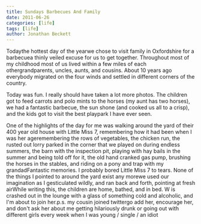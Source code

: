 ```yaml
---
title: Sundays Barbecues And Family
date: 2011-06-26
categories: [life]
tags: [life]
author: Jonathan Beckett
---
```


Todaythe hottest day of the yearwe chose to visit family in Oxfordshire for a barbecuea thinly veiled excuse for us to get together. Throughout most of my childhood most of us lived within a few miles of each othergrandparents, uncles, aunts, and cousins. About 10 years ago everybody migrated on the four winds and settled in different corners of the country.

Today was fun. I really should have taken a lot more photos. The children got to feed carrots and polo mints to the horses (my aunt has two horses), we had a fantastic barbecue, the sun shone (and cooked us all to a crisp), and the kids got to visit the best playpark I have ever seen.

One of the highlights of the day for me was walking around the yard of their 400 year old house with Little Miss 7, remembering how it had been when I was her ageremembering the rows of vegetables, the chicken run, the rusted out lorry parked in the corner that we played on during endless summers, the barn with the inspection pit, playing with hay bails in the summer and being told off for it, the old hand cranked gas pump, brushing the horses in the stables, and riding on a pony and trap with my grandadFantastic memories. I probably bored Little Miss 7 to tears. None of the things I pointed to around the yard exist any morewe used our imagination as I gesticulated wildly, and ran back and forth, pointing at fresh airWhile writing this, the children are home, bathed, and in bed. W is crashed out in the lounge with a glass of something cold and alcoholic, and I'm about to join her.p.s. my cousin joined twittergo add her, encourage her, and don't ask her about me getting hilariously drunk or going out with different girls every week when I was young / single / an idiot